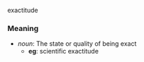 exactitude
### Meaning
+ _noun_: The state or quality of being exact
	+ __eg__: scientific exactitude
